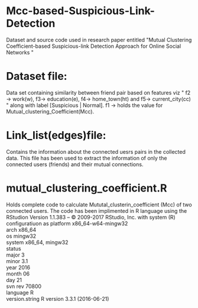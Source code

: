 # Mcc-based-Suspicious-Link-Detection
Dataset and source code used in research paper entitled "Mutual Clustering Coefficient-based Suspicious-link Detection Approach for Online Social Networks  "


# Dataset file: 
Data set containing similarity between friend pair based on features viz "  f2 -> work(w), f3-> education(e), f4-> home_town(ht) and f5-> current_city(cc) " along with label [Suspicious | Normal]. 
f1 -> holds the value for Mutual_clustering_Coefficient(Mcc).



# Link_list(edges)file:
Contains the information about the connected uesrs pairs in the collected data. This file has been used to extract the information of only the connected users (friends) and their mutual connections. 

# mutual_clustering_coefficient.R
Holds complete code to calculate Mututal_clusterin_coefficient (Mcc) of two connected users. The code has been implimented in R language using the RStudion Version 1.1.383 – © 2009-2017 RStudio, Inc. with system (R) configuratiuon as 
platform       x86_64-w64-mingw32          
arch           x86_64                      
os             mingw32                     
system         x86_64, mingw32             
status                                     
major          3                           
minor          3.1                         
year           2016                        
month          06                          
day            21                          
svn rev        70800                       
language       R                           
version.string R version 3.3.1 (2016-06-21)


